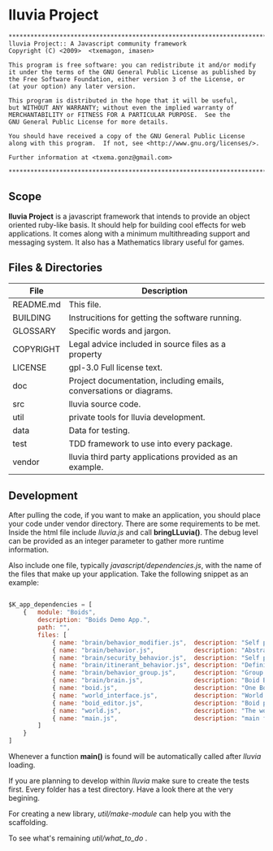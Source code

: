 lluvia Project
==============

    *************************************************************************
    lluvia Project:: A Javascript community framework
    Copyright (C) <2009>  <txemagon, imasen>

    This program is free software: you can redistribute it and/or modify
    it under the terms of the GNU General Public License as published by
    the Free Software Foundation, either version 3 of the License, or
    (at your option) any later version.

    This program is distributed in the hope that it will be useful,
    but WITHOUT ANY WARRANTY; without even the implied warranty of
    MERCHANTABILITY or FITNESS FOR A PARTICULAR PURPOSE.  See the
    GNU General Public License for more details.

    You should have received a copy of the GNU General Public License
    along with this program.  If not, see <http://www.gnu.org/licenses/>.

    Further information at <txema.gonz@gmail.com>

    *************************************************************************


Scope
-----

**lluvia Project** is a javascript framework that intends to provide an object oriented ruby-like basis. It should help for building cool effects for web applications. It 
comes along with a minimum multithreading support and messaging system. It also has 
a Mathematics library useful for games.


Files & Directories
-------------------

| File       | Description                                                         |
|------------|---------------------------------------------------------------------|
| README.md  | This file.                                                          |
| BUILDING   | Instrucitions for getting the software running.                     |
| GLOSSARY   | Specific words and jargon.                                          |
| COPYRIGHT  | Legal advice included in source files as a property                 |
| LICENSE    | gpl-3.0 Full license text.                                          |
| doc        |  Project documentation, including emails, conversations or diagrams.|
| src        |  lluvia source code.                                                | 
| util       | private tools for lluvia development.                               |
| data       | Data for testing.                                                   |
| test       | TDD framework to use into every package.                            |
| vendor     | lluvia third party applications provided as an example.             |


Development
-----------

After pulling the code, if you want to make an application, you should place your code under vendor directory. There are some requirements to be met. 
Inside the html file include _lluvia.js_ and call **bringLLuvia()**. The debug level can be provided as an integer parameter to gather more runtime information. 

Also include one file, typically _javascript/dependencies.js_, with the name of the files that make up your application. Take the following snippet as an example:

```javascript

$K_app_dependencies = [
    {   module: "Boids", 
        description: "Boids Demo App.", 
        path: "", 
        files: [ 
            { name: "brain/behavior_modifier.js",  description: "Self protection behaviors." },
            { name: "brain/behavior.js",           description: "Abstract Behavior." },
            { name: "brain/security_behavior.js",  description: "Self protection behaviors." },
            { name: "brain/itinerant_behavior.js", description: "Definition of itinerant behaviors." },
            { name: "brain/behavior_group.js",     description: "Group of related behaviors." },
            { name: "brain/brain.js",              description: "Boid Brain." },
            { name: "boid.js",                     description: "One Boid." },
            { name: "world_interface.js",          description: "World Interface." },
            { name: "boid_editor.js",              description: "Boid panel editor." },
            { name: "world.js",                    description: "The world where all boids live." },
            { name: "main.js",                     description: "main function." },
        ]
    }
]

``` 

Whenever a function **main()** is found will be automatically called after _lluvia_ loading.

If you are planning to develop within _lluvia_ make sure to create the tests first. Every folder has a test directory. Have a look there at the very begining.

For creating a new library, _util/make-module_ can help you with the scaffolding.

To see what's remaining _util/what_to_do_ .